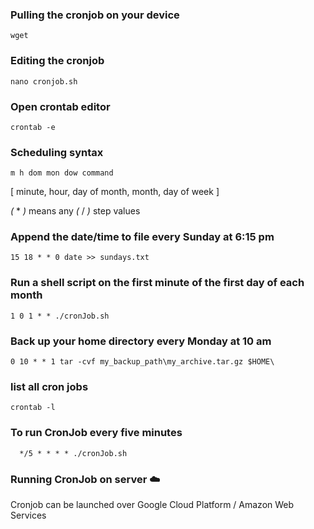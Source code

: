 ### Pulling the cronjob on your device
```
wget 
```
### Editing the cronjob
```
nano cronjob.sh
```

### Open crontab editor
```
crontab -e
```

### Scheduling syntax
```
m h dom mon dow command
```

[ minute, hour, day of month, month, day of week ]

*(* * *)* means any
*(* / *)*	step values

### Append the date/time to file every Sunday at 6:15 pm
```
15 18 * * 0 date >> sundays.txt
```

### Run a shell script on the first minute of the first day of each month
```
1 0 1 * * ./cronJob.sh
```

### Back up your home directory every Monday at 10 am
```
0 10 * * 1 tar -cvf my_backup_path\my_archive.tar.gz $HOME\
```

### list all cron jobs
```
crontab -l
```

### To run CronJob every five minutes
```
  */5 * * * * ./cronJob.sh
```



### Running CronJob on server ☁️ 
Cronjob can be launched over Google Cloud Platform / Amazon Web Services



